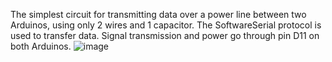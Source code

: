 The simplest circuit for transmitting data over a power line between two Arduinos, using only 2 wires and 1 capacitor.
The SoftwareSerial protocol is used to transfer data.
Signal transmission and power go through pin D11 on both Arduinos.
![image](https://github.com/14types/simplest-power-line-communication-between-Arduinos/assets/34601503/6eef04e4-26cd-45de-8480-dcc5eaaff5a7)
